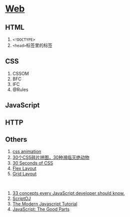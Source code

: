 # [Web](https://threegeese.github.io/WEB/)

## HTML

1. ```<!DOCTYPE>```
2. ```<head>```标签里的标签


## CSS

1. CSSOM
2. BFC
3. IFC
4. @Rules


## JavaScript



## HTTP





## Others

1. [css animation](https://cssanimation.rocks/css-animation-101/)
2. [30个CSS碎片拼图，30种濒临灭绝动物](http://www.webhek.com/misc-res/species-in-pieces/#)
3. [30 Seconds of CSS](https://30-seconds.github.io/30-seconds-of-css/)
4. [Flex Layout](http://flexbox.malven.co/)
5. [Grid Layout](http://grid.malven.co/)
<br>

1. [33 concepts every JavaScript developer should know.](https://github.com/leonardomso/33-js-concepts)
2. [ScriptOJ](http://scriptoj.mangojuice.top/)
3. [The Modern Javascript Tutorial](https://javascript.info/)
4. [JavaScript: The Good Parts](http://crockford.com/javascript/)

